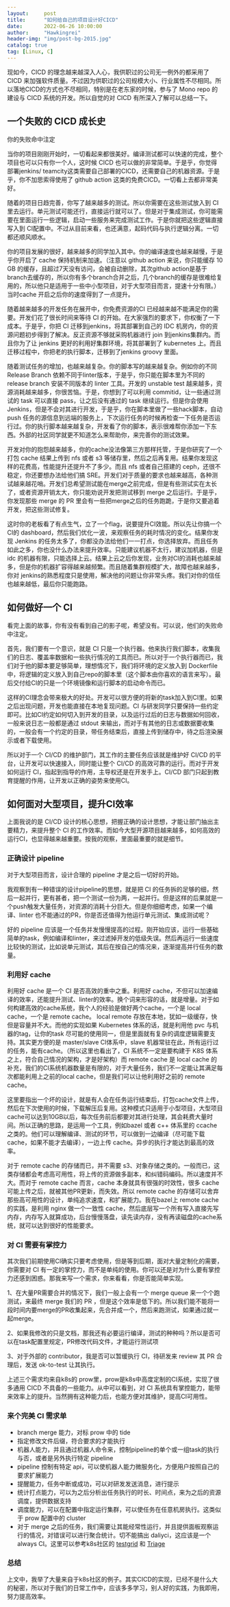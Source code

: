 ```yaml
---
layout:     post
title:      "如何给自己的项目设计好CICD"
date:       2022-06-26 10:00:00
author:     "Hawkingrei"
header-img: "img/post-bg-2015.jpg"
catalog: true
tag: [Linux, C] 
---
```


现如今，CICD 的理念越来越深入人心，我供职过的公司无一例外的都采用了 CICD 来加强软件质量。不过因为供职过的公司规模大小、行业属性不尽相同。所以落地CICD的方式也不尽相同，特别是在老东家的时候，参与了 Mono repo 的建设与 CICD 系统的开发。所以自觉的对 CICD 有所深入了解可以总结一下。

## 一个失败的 CICD 成长史

你的失败命中注定

当你的项目刚刚开始时，一切看起来都很美好。编译测试都可以快速的完成，整个项目也可以只有你一个人，这时候 CICD 也可以做的非常简单。于是乎，你觉得部署jenkins/ teamcity这类需要自己部署的CICD，还需要自己的机器资源。于是乎，你不加思索得使用了 github action 这类的免费CICD。一切看上去都非常美好。

随着的项目日趋完善，你写了越来越多的测试。所以你需要在这些测试放入到 CI 里去运行。单元测试可能还行，直接运行就可以了。但是对于集成测试，你可能需要在里面运行一些逻辑，启动一些服务来完成测试工作。于是你就把这些逻辑直接写入到 CI配置中。不过从目前来看，也还满意，起码代码与执行逻辑分离。一切都还顺风顺水。

你的项目发展的很好，越来越多的同学加入其中。你的编译速度也越来越慢，于是乎你开启了 cache 保持机制来加速。（注意以 github action 来说，你只能缓存 10 GB 的缓存，且超过7天没有访问，会被自动删除，其次github action是基于branch去缓存的，所以你有多个branch合并之后，几个branch的缓存是很难给复用的，所以他只是适用于一些中小型项目，对于大型项目而言，提速十分有限。）当时cache 开启之后你的速度得到了一点提升。

随着越来越多的开发任务在展开中，你免费资源的CI 已经越来越不能满足你的需要。开发们花了很长时间来等待 CI 的开始。在大家强烈的要求下，你权衡了一下成本。于是乎，你把 CI 迁移到jenkins，将其部署到自己的 IDC 机房内，你的资源问题初步得到了解决。反正资源不够就采购机器进行 join 到jenkins集群内。而且你为了让 jenkins 更好的利用好集群环境，将其部署到了 kubernetes 上。而且迁移过程中，你把老的执行脚本，迁移到了jenkins groovy 里面。

随着测试任务的增加，也越来越复杂。你的脚本写的越来越复杂。例如你的不同 Release Branch 依赖不同于linter版本，于是乎，你只能在脚本里为不同的 release branch 安装不同版本的 linter 工具。开发的 unstable test 越来越多，资源消耗越来越多，你很苦恼。于是，你想到了可以利用 commitid，让一些通过测试的 task 可以直接 pass，让之后没有通过的 task 继续运行。但是你会使用 Jenkins，但是不会对其进行开发，于是乎，你在脚本里做了一些hack脚本，自动push 任务的源信息到远端的服务上，下次运行任务的时候再检查一下任务是否运行过。你的执行脚本越来越复杂，开发看了你的脚本，表示很难帮你添加一下东西。外部的社区同学就更不知道怎么来帮助你，来完善你的测试效果。

开发对你的抱怨越来越多，你的cache没法像第三方那样托管，于是你研究了一个打包 cache 结果上传到 nfs 或者 s3 等储存里，然后之后再复用。结果你发现这样的花费高，性能提升还提升不了多少。而且 nfs 或者自己搭建的 ceph，还很不稳定，你还要想办法给他们搞 SRE。开发们对于质量的要求也越来越高，各种测试越来越花哨。开发们总希望测试能在merge之前完成，但是有些测试实在太长了，或者资源开销太大，你只能劝说开发把测试移到 merge 之后运行。于是乎，你发现那些 merge 的 PR 里会有一些把merge之后的任务跑跪，于是你又要追着开发，把这些测试修复。


这时你的老板看了有点生气，立了一个flag，说要提升CI效能。所以先让你搞一个CI的 dashboard，然后我们优化一波，来观察任务的耗时情况的变化。结果你发现 Jenkins 的任务太多了，你都没办法给他们一一打点，你选择放弃。而且任务如此之多，你也没什么办法来提升效率。只能建议机器不太行，建议加机器，但是 idc 的机器有限，只能选择上云。结果上云之后你发现，业务对CI的消耗也越来越多，但是你的机器扩容得越来越频繁。而且随着集群规模扩大，故障也越来越多，你对 jenkins的熟悉程度只是使用，解决他的问题让你非常头疼。我们对你的信任也越来越低，最后你只能跑路。

## 如何做好一个 CI

看完上面的故事，你有没有看到自己的影子呢，希望没有。可以说，他们的失败命中注定。

首先，我们要有一个意识，就是 CI 只是一个执行器。他来执行我们脚本，收集我们的日志、覆盖率数据和一些执行情况的工具而已。所以对于一个执行器而已，我们对于他的脚本要足够简单，理想情况下，我们将环境的定义放入到 Dockerfile 中，将逻辑的定义放入到自己repo的脚本里（这个脚本由你喜欢的语言来写）。最后交付给CI的只是一个环境镜像和运行脚本的启动命令而已。

这样的CI理念会带来极大的好处。开发可以很方便的将新的task加入到CI里。如果之后出现问题，开发也能直接在本地复现问题。CI 与研发同学只要保持一些约定即可。比如CI约定如何切入到开发的目录，以及运行过后的日志与数据如何回收，一般来说日志一般都是通过 stdout 来输出，而对于有其他的日志或数据要收集的，一般会有一个约定的目录，带任务结束后，直接上传到储存中，待之后渲染展示或者下载使用。

所以对于一个 CI/CD 的维护部门，其工作的主要任务应该就是维护好 CI/CD 的平台，让开发可以快速接入，同时能让整个 CI/CD 的高效可靠的运行。而对于开发如何运行 CI，指起到指导的作用，主导权还是在开发手上。CI/CD 部门只起到教育提醒的作用，让开发以正确的姿势来使用CI。

## 如何面对大型项目，提升CI效率

上面我说的是 CI/CD 设计的核心思想，把握正确的设计思想，才能让部门抽出主要精力，来提升整个 CI 的工作效率。而如今大型开源项目越来越多，如何高效的运行CI，也显得越来越重要。按我的观察，里面最重要的就是细节。
### 正确设计 pipeline

对于大型项目而言，设计合理的 pipeline 才是之后一切好的开始。

我观察到有一种错误的设计pipeline的思想，就是把 CI 的任务拆的足够的细，然后一起并行，更有甚者，把一个测试一份为两，一起并行。但是这样的后果就是一个push触发大量任务，对资源的消耗十分巨大。但是你细细考虑，如果一个编译、linter 也不能通过的PR，你是否还值得为他运行单元测试、集成测试呢？

好的 pipeline 应该是一个任务并发慢慢提高的过程。刚开始应该，运行一些基础简单的task，例如编译和linter，来过滤掉开发的低级失误。然后再运行一些速度比较快的测试，比如说单元测试，其后在按自己的情况来，逐渐提高并行任务的数量。

### 利用好 cache

利用好 cache 是一个 CI 是否高效的重中之重。利用好 cache，不但可以加速编译的效率，还能提升测试、linter的效率。换个词来形容的话，就是增量。对于如何构建高效的cache系统，我个人的经验是做好两个cache，一个是 local cache，一个是 remote cache。 local remote 存放在本地，犹如一级缓存，快但是容量并不大。而他的实现如果 Kubernetes 体系的话，就是利用他 pvc 与机器的tag，让你的task 尽可能的使用同一，但是里面就有复杂的调度逻辑需要支持。其实更方便的是 master/slave CI体系中，slave 机器常驻在此，所有运行过的任务，能有cache。（所以这里也看出了，CI 系统不一定是要构建于 K8S 体系之上，符合自己情况的架构，才是好架构）而 remote cache 是 local cache 的补充，我们的CI系统机器数量是有限的，对于大量任务，我们不一定能让其满足每次都能利用上之前的local cache，但是我们可以让他利用好之前的 remote cache。

这里要指出一个坏的设计，就是有人会在任务运行结束后，打包cache文件上传，然后在下次使用的时候，下载解压后复用。这种模式只适用于小型项目，大型项目cache可以达到10GB以后，每次任务前后都要对其进行处理，其会耗费大量时间。所以正确的思路，是运用一个工具，例如bazel 或者 c++ 体系里的 ccache 之类的。他们可以理解编译、测试的环节，可以做到一边编译（尽可能下载cache，如果不能才去编译），一边上传 cache。异步的执行才能达到最高的效率。

对于 remote cache 的存储而已，并不需要 s3、对象存储之类的。一般而已，这类存储都会考虑高可用性，将上传的资源做多副本，和纠错码编码。所以速度并不大。而对于 remote cache 而言，cache 本身就具有很强的时效性，很多 cache 可能上传之后，就被其他PR更新，而失效。所以 remote cache 的存储可以舍弃那些高可用性的设计，单纯追求速度，和扩展能力。我在bazel上 remote cache 的实践，是利用 nginx 做一个一致性 cache，然后底层写一个所有写入直接先写内存，内存写入就算成功，后台慢慢落盘，读先读内存，没有再读磁盘的cache系统，就可以达到很好的性能要求。


### 对 CI 需要有掌控力

其次我们前期使用CI确实只要考虑使用，但是等到后期，面对大量定制化的需要，你需要对 CI 有一定的掌控力，而不是单纯的使用。你可以还是对为什么要有掌控力还感到困惑。那我来写一个需求，你来看看，你是否能简单实现。

1、在大量PR需要合并的情况下，我们一般上会有一个 merge queue 来一个个跑测试，来最终 merge 我们的 PR ，但是这个效率是低下的。所以我们能不能将一段时间内要merge的PR收集起来，先合并成一个，然后来跑测试，如果通过就一起merge。

2、如果我修改的只是文档，那我还有必要运行编译，测试的种种吗？所以是否可以在task配置里规定，PR修改代码文件，才能运行测试项

3、对于外部的 contributor，我是否可以暂缓执行 CI，待研发来 review 其 PR 合理后，发送 ok-to-test 让其执行。

上述三个需求均来自k8s的 prow里，prow是k8s中高度定制的CI系统，实现了很多通用 CICD 不具备的一些能力。从中可以看到，对 CI 系统具有掌控能力，能带来效率上的提升。当然拥有这种能力后，也能方便对其维护，提高CI可用性。

### 来个完美 CI 需求单

- branch merge 能力，对标 prow 中的 tide
- 指定修改文件后缀，符合要求的才能执行
- 机器人能力，并且通过机器人命令来，控制pipeline的单个或一组task的执行与否，或者是另外执行特定 pipeline
- pipeline 控制有特定 api，可以使机器人能力微服务化，方便用户按照自己的要求扩展能力
- 提醒能力，任务中断或成功，可以对研发发送消息，进行提示
- 统计打点能力，可以为之后分析出任务执行的时长、时间点，来为之后的资源调度，提供数据支持
- 调度能力，可以在配置中指定运行集群，可以使任务在任意机房执行。这类似于 prow 配置中的 cluster
- 对于 merge 之后的任务，我们需要让其能经常性运行，并且提供面板观察运行的情况，对错误可以进行聚合统计。切不能搞出 daliyci，这应该是一个 always CI。这里可以参考k8s社区的 [testgrid](https://testgrid.k8s.io/) 和 [Triage](https://storage.googleapis.com/k8s-triage/index.html)

### 总结

上文中，我举了大量来自于k8s社区的例子。其实CICD的实现，已经不是什么大的秘密，所以对于我们的日常工作中，应该多多学习，别人好的实践，为我即用，努力提高效率。

